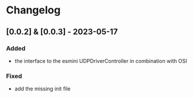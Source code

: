 # Changelog

## [0.0.2] & [0.0.3] - 2023-05-17

### Added
- the interface to the esmini UDPDriverController in combination with OSI

### Fixed
- add the missing init file
